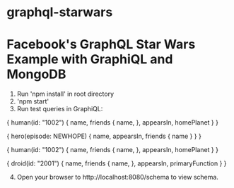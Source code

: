 # graphql-starwars
Facebook's GraphQL Star Wars Example with GraphiQL and MongoDB
========================

1. Run 'npm install' in root directory
2. 'npm start'
3. Run test queries in GraphiQL:

{
  human(id: "1002") {
    name, 
    friends {
      name, 
    }, 
    appearsIn,
    homePlanet
  }
}

{
  hero(episode: NEWHOPE)
  {
    name, appearsIn, friends {
      name
    }
  }
}

{
  human(id: "1002") {
    name, 
    friends {
      name, 
    }, 
    appearsIn,
    homePlanet
  }
}

{
  droid(id: "2001") {
    name, 
    friends {
      name, 
    }, 
    appearsIn,
    primaryFunction
  }
}

4. Open your browser to http://localhost:8080/schema to view schema.
